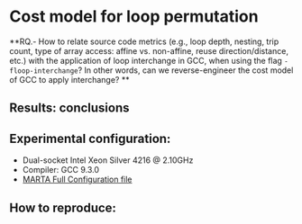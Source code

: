 # Cost model for loop permutation

**RQ.- How to relate source code metrics (e.g., loop depth, nesting, trip count,
type of array access: affine vs. non-affine, reuse direction/distance, etc.)
with the application of loop interchange in GCC, when using the flag
`-floop-interchange`? In other words, can we reverse-engineer the cost model of
GCC to apply interchange?
**

## Results: conclusions

## Experimental configuration:

* Dual-socket Intel Xeon Silver 4216 @ 2.10GHz
* Compiler: GCC 9.3.0
* [MARTA Full Configuration file](config.yml)

## How to reproduce:

